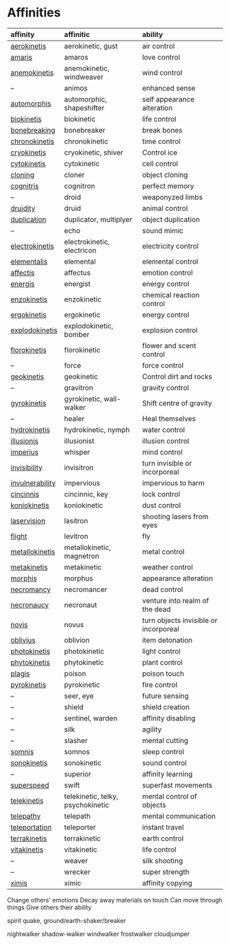 # Affinities

| affinity | affinitic | ability |
| :------- | :-------- | :------ |
| [aerokinetis](affinities/aerokinetis.md) | aerokinetic, gust | air control |
| [amaris](affinities/amaris.md) | amaros | love control |
| [anemokinetis](affinities/anemokinetis.md) | anemokinetic, windweaver | wind control |
| – | animos | enhanced sense |
| [automorphis](affinities/metamorphis.md) | automorphic, shapeshifter | self appearance alteration |
| [biokinetis](affinities/biokinetis.md) | biokinetic | life control |
| [bonebreaking](affinities/bonebreaking.md) | bonebreaker | break bones |
| [chronokinetis](affinities/chronokinetis.md) | chronokinetic | time control |
| [cryokinetis](affinities/cryokinetis.md) | cryokinetic, shiver | Control ice |
| [cytokinetis](affinities/cytokinetis.md) | cytokinetic | cell control |
| [cloning](affinities/cloning.md) | cloner | object cloning |
| [cognitris](affinities/cognitris.md) | cognitron | perfect memory |
| – | droid | weaponyzed limbs |
| [druidity](affinities/druidity.md) | druid | animal control |
| [duplication](affinities/duplication.md) | duplicator, multiplyer | object duplication |
| – | echo | sound mimic |
| [electrokinetis](affinities/electrokinetis.md) | electrokinetic, electricon | electricity control |
| [elementalis](affinities/elementalis.md) | elemental | elemental control |
| [affectis](affinities/affectis.md) | affectus | emotion control |
| [energis](affinities/energis.md) | energist | energy control |
| [enzokinetis](affinities/enzokinetis.md) | enzokinetic | chemical reaction control |
| [ergokinetis](affinities/ergokinetis.md) | ergokinetic | energy control |
| [explodokinetis](affinities/explodokinetis.md) | explodokinetic, bomber | explosion control |
| [florokinetis](affinities/florokinetis.md) | florokinetic | flower and scent control |
| – | force | force control |
| [geokinetis](affinities/geokinetis.md) | geokinetic | Control dirt and rocks |
| – | gravitron | gravity control |
| [gyrokinetis](affinities/gyrokinetis.md) | gyrokinetic, wall-walker | Shift centre of gravity |
| – | healer | Heal themselves |
| [hydrokinetis](affinities/hydrokinetis.md) | hydrokinetic, nymph | water control |
| [illusionis](affinities/illusionis.md) | illusionist | illusion control |
| [imperius](affinities/imperius.md) | whisper | mind control |
| [invisibility](affinities/invisibility.md) | invisitron | turn invisible or incorporeal |
| [invulnerability](affinities/invulnerability.md) | impervious | impervious to harm |
| [cincinnis](affinities/cincinnic.md) | cincinnic, key | lock control |
| [koniokinetis](affinities/koniokinetis.md) | koniokinetic | dust control |
| [laservision](affinities/laservision.md) | lasitron | shooting lasers from eyes |
| [flight](affinities/flight.md) | levitron | fly |
| [metallokinetis](affinities/metallokinetis.md) | metallokinetic, magnetron | metal control |
| [metakinetis](affinities/metakinetis.md) | metakinetic | weather control |
| [morphis](affinities/morphis.md) | morphus | appearance alteration |
| [necromancy](affinities/necromancy.md) | necromancer | dead control |
| [necronaucy](affinities/necronaucy.md) | necronaut | venture into realm of the dead |
| [novis](affinities/novis.md) | novus | turn objects invisible or incorporeal |
| [oblivius](affinities/oblivius.md) | oblivion | item detonation |
| [photokinetis](affinities/photokinetis.md) | photokinetic | light control |
| [phytokinetis](affinities/phytokinetis.md) | phytokinetic | plant control |
| [plagis](affinities/plagis.md) | poison | poison touch |
| [pyrokinetis](affinities/pyrokinetis.md) | pyrokinetic | fire control |
| – | seer, eye | future sensing |
| – | shield | shield creation |
| – | sentinel, warden | affinity disabling |
| – | silk | agility |
| – | slasher | mental cutting |
| [somnis](affinities/somnis.md) | somnos | sleep control |
| [sonokinetis](affinities/sonokinetis.md) | sonokinetic | sound control |
| – | superior | affinity learning |
| [superspeed](affinities/superspeed.md) | swift | superfast movements |
| [telekinetis](affinities/telekinetis.md) | telekinetic, telky, psychokinetic | mental control of objects |
| [telepathy](affinities/telepathy.md) | telepath | mental communication |
| [teleportation](affinities/teleportation.md) | teleporter | instant travel |
| [terrakinetis](affinities/terrakinetis.md) | terrakinetic | earth control |
| [vitakinetis](affinities/vitakinetis.md) | vitakinetic | life control |
| – | weaver | silk shooting |
| – | wrecker | super strength |
| [ximis](affinities/ximic.md) | ximic | affinity copying |

Change others' emotions
Decay away materials on touch
Can move through things
Give others their ability

spirit
quake, ground/earth-shaker/breaker

nightwalker
shadow-walker
windwalker
frostwalker
cloudjumper